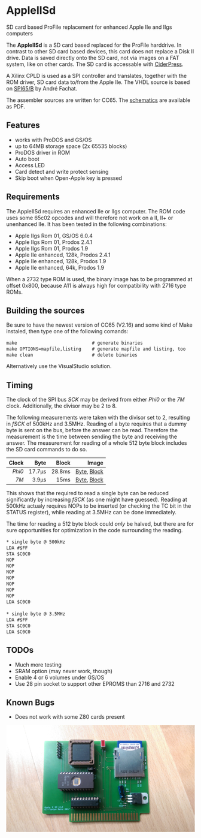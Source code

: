 # AppleIISd
SD card based ProFile replacement for enhanced Apple IIe and IIgs computers

The **AppleIISd** is a SD card based replaced for the ProFile harddrive. In contrast to other SD card based devices, this card does not replace a Disk II drive. Data is saved directly onto the SD card, not via images on a FAT system, like on other cards. The SD card is accessable with [CiderPress](http://a2ciderpress.com/).

A Xilinx CPLD is used as a SPI controller and translates, together with the ROM driver, SD card data to/from the Apple IIe. The VHDL source is based on [SPI65/B](http://www.6502.org/users/andre/spi65b) by André Fachat.

The assembler sources are written for CC65. The [schematics](AppleIISd.pdf) are available as PDF.

## Features
* works with ProDOS and GS/OS
* up to 64MB storage space (2x 65535 blocks)
* ProDOS driver in ROM
* Auto boot
* Access LED
* Card detect and write protect sensing
* Skip boot when Open-Apple key is pressed

## Requirements
The AppleIISd requires an enhanced IIe or IIgs computer. The ROM code uses some 65c02 opcodes and will therefore not work on a II, II+ or unenhanced IIe. It has been tested in the following combinations:
* Apple IIgs Rom 01, GS/OS 6.0.4
* Apple IIgs Rom 01, Prodos 2.4.1
* Apple IIgs Rom 01, Prodos 1.9
* Apple IIe enhanced, 128k, Prodos 2.4.1
* Apple IIe enhanced, 128k, Prodos 1.9
* Apple IIe enhanced, 64k, Prodos 1.9

When a 2732 type ROM is used, the binary image has to be programmed at offset 0x800, because A11 is always high for compatibility with 2716 type ROMs.

## Building the sources
Be sure to have the newest version of CC65 (V2.16) and some kind of Make instaled, then type one of the following comands:
```
make                            # generate binaries
make OPTIONS=mapfile,listing    # generate mapfile and listing, too
make clean                      # delete binaries
```
Alternatively use the VisualStudio solution.

## Timing
The clock of the SPI bus *SCK* may be derived from either *Phi0* or the *7M* clock. Additionally, the divisor may be 2 to 8.

The following measurements were taken with the divisor set to 2, resulting in *fSCK* of 500kHz and 3.5MHz. Reading of a byte requires that a dummy byte is sent on the bus, before the answer can be read. Therefore the measurement is the time between sending the byte and receiving the answer. The measurement for reading of a whole 512 byte block includes the SD card commands to do so.

| Clock  | Byte   | Block  | Image                                             |
| -----: | -----: | -----: | ------------------------------------------------: |
| *Phi0* | 17.7µs | 28.8ms | [Byte](Images/Bus1.gif), [Block](Images/Spi1.png) |
| *7M*   | 3.9µs  | 15ms   | [Byte](Images/Bus2.gif), [Block](Images/Spi2.png) |

This shows that the required to read a single byte can be reduced significantly by increasing *fSCK* (as one might have guessed). Reading at 500kHz actualy requires NOPs to be inserted (or checking the TC bit in the STATUS register), while reading at 3.5MHz can be done immediately.

The time for reading a 512 byte block could *only* be halved, but there are for sure opportunities for optimization in the code surrounding the reading.

```
* single byte @ 500kHz
LDA #$FF
STA $C0C0
NOP
NOP
NOP
NOP
NOP
NOP
NOP
LDA $C0C0

* single byte @ 3.5MHz
LDA #$FF
STA $C0C0
LDA $C0C0
```


## TODOs
* Much more testing
* SRAM option (may never work, though)
* Enable 4 or 6 volumes under GS/OS
* Use 28 pin socket to support other EPROMS than 2716 and 2732

## Known Bugs
* Does not work with some Z80 cards present


![Front_Img](Images/Card%20Front.jpg)

